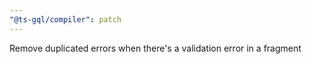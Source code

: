 ```yaml
---
"@ts-gql/compiler": patch
---
```


Remove duplicated errors when there's a validation error in a fragment
